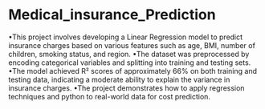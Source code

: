 # Medical_insurance_Prediction

•This project involves developing a Linear Regression model to predict insurance charges based on various features such as age, BMI, number of children, smoking status, and region. 
•The dataset was preprocessed by encoding categorical variables and splitting into training and testing sets. 
•The model achieved R² scores of approximately 66% on both training and testing data, indicating a moderate ability to explain the variance in insurance charges. 
•The project demonstrates how to apply regression techniques and python to real-world data for cost prediction.
